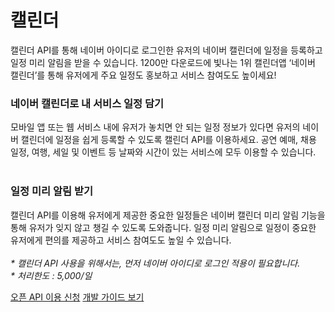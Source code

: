 # 캘린더

<html lang="ko">
<head>
    <title>NAVER Developers - 캘린더 API 소개</title>
</head>
<body>
<div class="con">
    <div class="h_page_area">
        <div class="side_menu"></div>
    </div>
    <p class="p_desc">
        캘린더 API를 통해 네이버 아이디로 로그인한 유저의 네이버 캘린더에 일정을 등록하고 일정 미리 알림을 받을 수 있습니다. 1200만 다운로드에 빛나는 1위 캘린더앱 ‘네이버 캘린더’를 통해 유저에게 주요 일정도 홍보하고 서비스 참여도도 높이세요!
    </p>
    <div class="">
        <h3 class="h_sub">네이버 캘린더로 내 서비스 일정 담기</h3>
        <p class="p_desc">모바일 앱 또는 웹 서비스 내에 유저가 놓치면 안 되는 일정 정보가 있다면 유저의 네이버 캘린더에 일정을 쉽게 등록할 수 있도록 캘린더 API를 이용하세요. 공연 예매, 채용 일정, 여행, 세일 및 이벤트 등 날짜와 시간이 있는 서비스에 모두 이용할 수 있습니다. <br><br>
    </div>
    <div class="cont_intro calendar">
        <h3 class="h_sub">일정 미리 알림 받기</h3>
        <p class="p_desc">캘린더 API를 이용해 유저에게 제공한 중요한 일정들은 네이버 캘린더 미리 알림 기능을 통해 유저가 잊지 않고 챙길 수 있도록 도와줍니다. 일정 미리 알림으로 일정이 중요한 유저에게 편의를 제공하고 서비스 참여도도 높일 수 있습니다.<br><br>
            <em class="color_p3">* 캘린더 API 사용을 위해서는, 먼저 네이버 아이디로 로그인 적용이 필요합니다.<br>* 처리한도 : 5,000/일</em></p>
    </div>
    <div class="buttons buttons_center">
        <a class="btn_b_hi" href="/apps/#/register?api=calendar">오픈 API 이용 신청</a>
        <a class="btn_b_hi" href="/docs/login/calendar-api/calendar-api.md#캘린더-일정-추가-api-명세">개발 가이드 보기</a>
    </div>
</div>

</body>
</html>